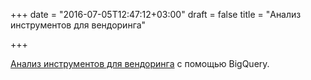+++
date = "2016-07-05T12:47:12+03:00"
draft = false
title = "Анализ инструментов для вендоринга"

+++

<p><a href="https://blog.filippo.io/analyzing-go-vendoring-with-bigquery/">Анализ инструментов для вендоринга</a> с помощью BigQuery.</p>

